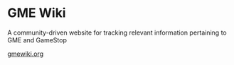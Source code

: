 # GME Wiki

A community-driven website for tracking relevant information pertaining to GME and GameStop

[gmewiki.org](https://gmewiki.org)
